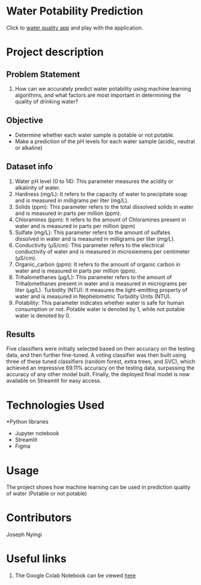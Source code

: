 # Water Potability Prediction
Click to [water quality app](http://localhost:8502) and play with the application.

# Project description
## Problem Statement
1. How can we accurately predict water potability using machine learning algorithms, and what factors are most important in determining the quality of drinking water?

## Objective 
* Determine whether each water sample is potable or not potable.
* Make a prediction of the pH levels for each water sample (acidic, neutral or alkaline)

## Dataset info
1. Water pH level (0 to 14): This parameter measures the acidity or alkalinity of water.
2. Hardness (mg/L): It refers to the capacity of water to precipitate soap and is measured in milligrams per liter (mg/L).
3. Solids (ppm): This parameter refers to the total dissolved solids in water and is measured in parts per million (ppm).
4. Chloramines (ppm): It refers to the amount of Chloramines present in water and is measured in parts per million (ppm)
5. Sulfate (mg/L): This parameter refers to the amount of sulfates dissolved in water and is measured in milligrams per liter (mg/L).
6. Conductivity (μS/cm): This parameter refers to the electrical conductivity of water and is measured in microsiemens per centimeter (μS/cm).
7. Organic_carbon (ppm): It refers to the amount of organic carbon in water and is measured in parts per million (ppm).
8. Trihalomethanes (μg/L): This parameter refers to the amount of Trihalomethanes present in water and is measured in micrograms per liter (μg/L).
Turbidity (NTU): It measures the light-emitting property of water and is measured in Nephelometric Turbidity Units (NTU).
9. Potability: This parameter indicates whether water is safe for human consumption or not. Potable water is denoted by 1, while not potable water is denoted by 0.

## Results
Five classifiers were initially selected based on their accuracy on the testing data, and then further fine-tuned. A voting classifier was then built using three of these tuned classifiers (random forest, extra trees, and SVC), which achieved an impressive 69.11% accuracy on the testing data, surpassing the accuracy of any other model built. Finally, the deployed final model is now available on Streamlit for easy access. 

# Technologies Used

*Python libraries
* Jupyter notebook
* Streamlit
* Figma

# Usage

The project shows how machine learning can be used in prediction quality of water (Potable or not potable)

# Contributors

Joseph Nyingi

# Useful links

1. The Google Colab Notebook can be viewed [here](https://colab.research.google.com/github/Josephnyingi/MajiHub/blob/main/Water_Potability_Prediction.ipynb) 




